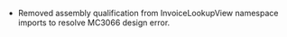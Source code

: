 - Removed assembly qualification from InvoiceLookupView namespace imports to resolve MC3066 design error.
